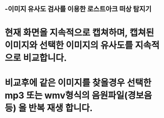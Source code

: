## -이미지 유사도 검사를 이용한 로스트아크 떠상 탐지기

# 현재 화면을 지속적으로 캡쳐하며, 캡쳐된 이미지와 선택한 이미지의 유사도를 지속적으로 비교합니다.

# 비교후에 같은 이미지를 찾을경우 선택한 mp3 또는 wmv형식의 음원파일(경보음 등) 을 반복 재생 합니다.
